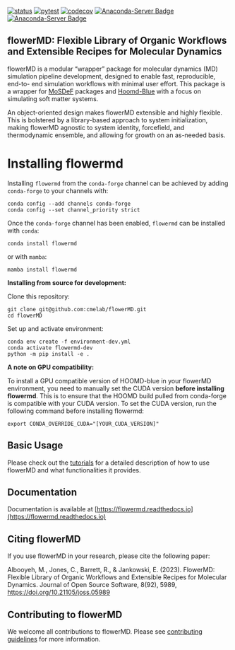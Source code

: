 [![status](https://joss.theoj.org/papers/75c5135b3e0eb1b561a89783ce949067/status.svg)](https://joss.theoj.org/papers/75c5135b3e0eb1b561a89783ce949067)
[![pytest](https://github.com/cmelab/flowerMD/actions/workflows/pytest.yml/badge.svg)](https://github.com/cmelab/flowerMD/actions/workflows/pytest.yml)
[![codecov](https://codecov.io/gh/cmelab/flowerMD/branch/main/graph/badge.svg?token=86LY9WHSH6)](https://codecov.io/gh/cmelab/flowerMD)
[![Anaconda-Server Badge](https://anaconda.org/conda-forge/flowermd/badges/version.svg)](https://anaconda.org/conda-forge/flowermd)
[![Anaconda-Server Badge](https://anaconda.org/conda-forge/flowermd/badges/latest_release_date.svg)](https://anaconda.org/conda-forge/flowermd)
## flowerMD: Flexible Library of Organic Workflows and Extensible Recipes for Molecular Dynamics
flowerMD is a modular “wrapper” package for molecular dynamics (MD)
simulation pipeline development, designed to enable fast, reproducible,
end-to- end simulation workflows with minimal user effort. This package is a
wrapper for [MoSDeF](https://github.com/mosdef-hub) packages and
[Hoomd-Blue](https://github.com/glotzerlab/hoomd-blue) with a focus on
simulating soft matter systems.

An object-oriented design makes flowerMD extensible and highly flexible.
This is bolstered by a library-based approach to system initialization, making
flowerMD agnostic to system identity, forcefield, and thermodynamic
ensemble, and allowing for growth on an as-needed basis.


Installing flowermd
===================

Installing `flowermd` from the `conda-forge` channel can be achieved by adding `conda-forge` to your channels with:

```
conda config --add channels conda-forge
conda config --set channel_priority strict
```

Once the `conda-forge` channel has been enabled, `flowermd` can be installed with `conda`:

```
conda install flowermd
```

or with `mamba`:

```
mamba install flowermd
```

**Installing from source for development:**

Clone this repository:

```
git clone git@github.com:cmelab/flowerMD.git
cd flowerMD
```

Set up and activate environment:

```
conda env create -f environment-dev.yml
conda activate flowermd-dev
python -m pip install -e .
```

**A note on GPU compatibility:** 

To install a GPU compatible version of HOOMD-blue in your flowerMD 
environment, you need to manually set the CUDA version **before installing flowermd**.
This is to ensure that the HOOMD build pulled from conda-forge is compatible with your CUDA version.
To set the CUDA version, run the following command before installing flowermd:
```
export CONDA_OVERRIDE_CUDA="[YOUR_CUDA_VERSION]"
```

## Basic Usage
Please check out the [tutorials](tutorials) for a detailed description of
how to use flowerMD and what functionalities it provides.

## Documentation
Documentation is available at [https://flowermd.readthedocs.io](https://flowermd.readthedocs.io)

## Citing flowerMD
If you use flowerMD in your research, please cite the following paper:

Albooyeh, M., Jones, C., Barrett, R., & Jankowski, E. (2023). FlowerMD: Flexible Library of Organic Workflows and Extensible Recipes for Molecular Dynamics. Journal of Open Source Software, 8(92), 5989, https://doi.org/10.21105/joss.05989

## Contributing to flowerMD
We welcome all contributions to flowerMD. Please see
[contributing guidelines](CONTRIBUTING.md) for more information.



[//]: # (#### Using the built in molecules, systems and forcefields:)

[//]: # (README, documentation and tutorials are a work in progress.)
